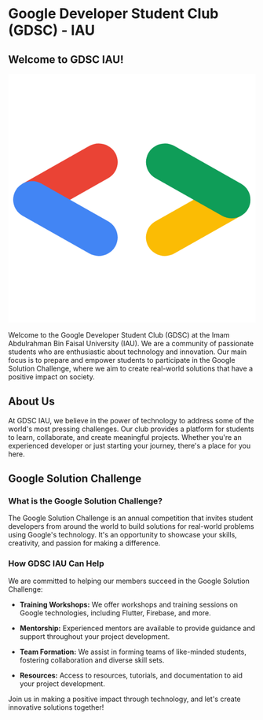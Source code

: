 # Google Developer Student Club (GDSC) - IAU

## Welcome to GDSC IAU!

<p align="center">
<img src="./profile/assets/gdsc-logo.png" />
</p>

Welcome to the Google Developer Student Club (GDSC) at the Imam Abdulrahman Bin Faisal University (IAU). We are a community of passionate students who are enthusiastic about technology and innovation. Our main focus is to prepare and empower students to participate in the Google Solution Challenge, where we aim to create real-world solutions that have a positive impact on society.

## About Us

At GDSC IAU, we believe in the power of technology to address some of the world's most pressing challenges. Our club provides a platform for students to learn, collaborate, and create meaningful projects. Whether you're an experienced developer or just starting your journey, there's a place for you here.

## Google Solution Challenge

### What is the Google Solution Challenge?

The Google Solution Challenge is an annual competition that invites student developers from around the world to build solutions for real-world problems using Google's technology. It's an opportunity to showcase your skills, creativity, and passion for making a difference.

### How GDSC IAU Can Help

We are committed to helping our members succeed in the Google Solution Challenge:

- **Training Workshops:** We offer workshops and training sessions on Google technologies, including Flutter, Firebase, and more.

- **Mentorship:** Experienced mentors are available to provide guidance and support throughout your project development.

- **Team Formation:** We assist in forming teams of like-minded students, fostering collaboration and diverse skill sets.

- **Resources:** Access to resources, tutorials, and documentation to aid your project development.

Join us in making a positive impact through technology, and let's create innovative solutions together!
